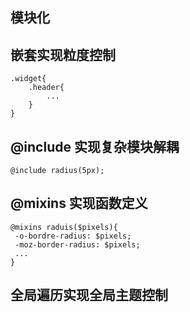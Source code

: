 ## 模块化

## 嵌套实现粒度控制

```
.widget{
    .header{
        ...
    }
}
```

## @include 实现复杂模块解耦

```
@include radius(5px);
```

## @mixins 实现函数定义

```
@mixins raduis($pixels){
 -o-bordre-radius: $pixels;
 -moz-border-radius: $pixels;
 ...
}
```

## 全局遍历实现全局主题控制

